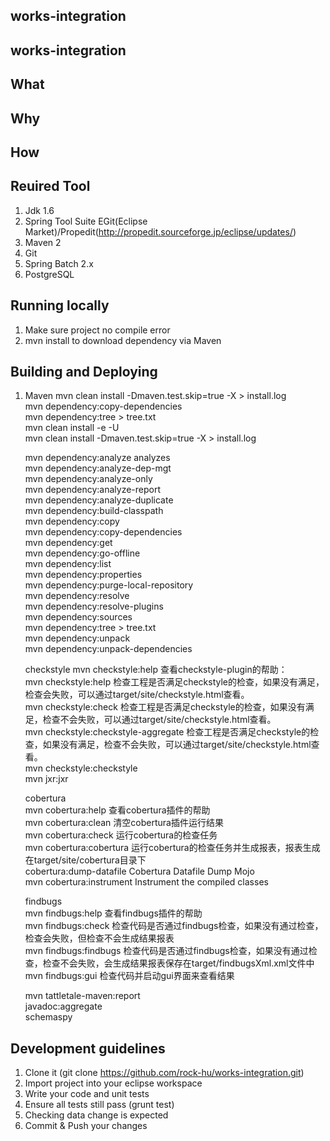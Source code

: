 ## works-integration
## works-integration
## What
## Why
## How
## Reuired Tool
1. Jdk 1.6
2. Spring Tool Suite
	EGit(Eclipse Market)/Propedit(http://propedit.sourceforge.jp/eclipse/updates/)
3. Maven 2
4. Git
5. Spring Batch 2.x
6. PostgreSQL
## Running locally
1. Make sure project no compile error
2. mvn install to download dependency via Maven
## Building and Deploying
1. Maven
	mvn clean install -Dmaven.test.skip=true -X > install.log			
	mvn dependency:copy-dependencies		
	mvn dependency:tree > tree.txt		
	mvn clean install -e -U		
	mvn clean install -Dmaven.test.skip=true -X > install.log		
	
	mvn dependency:analyze analyzes		
	mvn dependency:analyze-dep-mgt		
	mvn dependency:analyze-only		
	mvn dependency:analyze-report		
	mvn dependency:analyze-duplicate		
	mvn dependency:build-classpath		
	mvn dependency:copy		
	mvn dependency:copy-dependencies		
	mvn dependency:get		
	mvn dependency:go-offline		
	mvn dependency:list		
	mvn dependency:properties		
	mvn dependency:purge-local-repository		
	mvn dependency:resolve		
	mvn dependency:resolve-plugins		
	mvn dependency:sources		
	mvn dependency:tree > tree.txt		
	mvn dependency:unpack		
	mvn dependency:unpack-dependencies		
	
	checkstyle
	mvn checkstyle:help           查看checkstyle-plugin的帮助：		
	mvn checkstyle:help			    检查工程是否满足checkstyle的检查，如果没有满足，检查会失败，可以通过target/site/checkstyle.html查看。		
	mvn checkstyle:check		    检查工程是否满足checkstyle的检查，如果没有满足，检查不会失败，可以通过target/site/checkstyle.html查看。		
	mvn checkstyle:checkstyle-aggregate		检查工程是否满足checkstyle的检查，如果没有满足，检查不会失败，可以通过target/site/checkstyle.html查看。		
	mvn checkstyle:checkstyle		
	mvn jxr:jxr		
	
	cobertura		
	mvn cobertura:help          查看cobertura插件的帮助		  
	mvn cobertura:clean         清空cobertura插件运行结果  		
	mvn cobertura:check         运行cobertura的检查任务  		
	mvn cobertura:cobertura     运行cobertura的检查任务并生成报表，报表生成在target/site/cobertura目录下		  
	cobertura:dump-datafile     Cobertura Datafile Dump Mojo  		
	mvn cobertura:instrument    Instrument the compiled classes		
	
	findbugs		
	mvn findbugs:help       查看findbugs插件的帮助  		
	mvn findbugs:check      检查代码是否通过findbugs检查，如果没有通过检查，检查会失败，但检查不会生成结果报表		  
	mvn findbugs:findbugs   检查代码是否通过findbugs检查，如果没有通过检查，检查不会失败，会生成结果报表保存在target/findbugsXml.xml文件中		  
	mvn findbugs:gui        检查代码并启动gui界面来查看结果		
	
	mvn tattletale-maven:report		
	javadoc:aggregate 		
	schemaspy		
	

##	Development guidelines
1. Clone it (git clone https://github.com/rock-hu/works-integration.git)
2. Import project into your eclipse workspace
3. Write your code and unit tests
4. Ensure all tests still pass (grunt test)
5. Checking data change is expected
6. Commit & Push your changes			